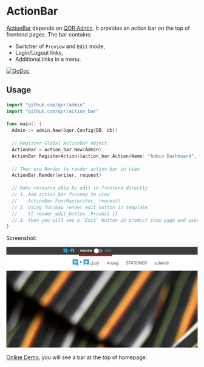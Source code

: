 # ActionBar

[ActionBar](https://github.com/qor/action_bar) depends on [QOR Admin](../chapter2/setup.md). It provides an action bar on the top of frontend pages. The bar contains:

* Switcher of `Preview` and `Edit` mode,
* Login/Logout links,
* Additional links in a menu.

[![GoDoc](https://godoc.org/github.com/qor/action_bar?status.svg)](https://godoc.org/github.com/qor/action_bar)

## Usage

```go
import "github.com/qor/admin"
import "github.com/qor/action_bar"

func main() {
  Admin := admin.New(&qor.Config{DB: db})

  // Register Global ActionBar object
  ActionBar = action_bar.New(Admin)
  ActionBar.RegisterAction(&action_bar.Action{Name: "Admin Dashboard", Link: "/admin"})

  // Then use Render to render action bar in view
  ActionBar.Render(writer, request)

  // Make resource able be edit in frontend directly
  // 1. Add action_bar funcmap to view
  //    ActionBar.FuncMap(writer, request)
  // 2. Using funcmap render_edit_button in template
  //    {{ render_edit_button .Product }}
  // 3. then you will see a `Edit` button in product show page and user could edit product' info in frontend
}

```

Screenshot:

![actionbar](actionbar-demo.png)

[Online Demo](http://demo.getqor.com/), you will see a bar at the top of homepage.
